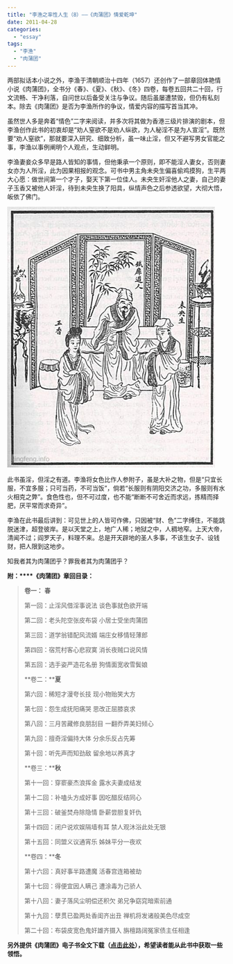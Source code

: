 ```yaml
---
title: "李渔之率性人生（8）——《肉蒲团》情爱乾坤"
date: 2011-04-28
categories: 
  - "essay"
tags: 
  - "李渔"
  - "肉蒲团"
---
```


两部拟话本小说之外，李渔于清朝顺治十四年（1657）还创作了一部章回体艳情小说《肉蒲团》，全书分《春》、《夏》、《秋》、《冬》四卷，每卷五回共二十回，行文流畅、干净利落，自问世以后备受关注与争议。随后虽屡遭禁毁，但仍有私刻本。除去《肉蒲团》是否为李渔所作的争议，情爱内容的描写首当其冲。

虽然世人多是奔着“情色”二字来阅读，并多次将其做为香港三级片排演的剧本，但李渔创作此书的初衷却是“劝人窒欲不是劝人纵欲，为人秘淫不是为人宣淫”。既然要“劝人窒欲”，那就要深入研究、细致分析，虽一味止淫，但又不避写男女官能之事，李渔以事例阐明个人观点，生动鲜明。

李渔妻妾众多早是路人皆知的事情，但他秉承一个原则，即不能淫人妻女，否则妻女亦为人所淫，此为因果相报的观念。可书中男主角未央生偏喜偷鸡摸狗，生平两大心愿：做世间第一个才子，娶天下第一位佳人。未央生奸淫他人之妻，自己的妻子玉香又被他人奸淫，待到未央生换了阳具，纵情声色之后参透欲望，大彻大悟，皈依了佛门。

![《肉蒲团》1894年版木刻插图](images/5663342675_c7e520201d_z.jpg)

此书虽淫，但淫之有道。李渔将女色比作人参附子，虽是大补之物，但是“只宜长服，不宜多服；只可当药，不可当饭”，倘若“长服则有阴阳交济之功，多服则有水火相克之弊”。食色性也，但不可过度，也不能“断断不可舍近而求远，拣精而择肥，厌平常而求奇异”。

李渔在此书最后讲到：可见世上的人皆可作佛，只因被“财、色”二字缚住，不能跳脱迷津，超登彼岸。是以天堂之上，地广人稀；地狱之中，人稠地窄。上天大帝，清闻不过；阎罗天子，料理不来。总是开天辟地的圣人多事，不该生女子、设钱财，把人限到这地步。

知我者其为肉蒲团乎？罪我者其为肉蒲团乎？

**附：****《肉蒲团》章回目录：**

> **卷一：** **春**
> 
> 第一回：止淫风借淫事说法 谈色事就色欲开端
> 
> 第二回：老头陀空张皮布袋 小居士受坐肉蒲团
> 
> 第三回：道学翁错配风流婿 端庄女移情轻薄郎
> 
> 第四回：宿荒村客心悲寂寞 消长夜贼口说风情
> 
> 第五回：选手姿严造花名册 狗情面宽收雪鬓娘
> 
> **卷二：****夏**
> 
> 第六回：稀短才漫夸长技 现小物贻笑大方
> 
> 第七回：怨生成抚阳痛哭 思改正屈膝哀求
> 
> 第八回：三月苦藏修良朋刮目 一翻乔弄美妇倾心
> 
> 第九回：擅奇淫偏持大体 分余乐反占先筹
> 
> 第十回：听先声而知劲敌 留余地以养真才
> 
> **卷三：****秋**
> 
> 第十一回：穿窬豪杰浪挥金 露水夫妻成结发
> 
> 第十二回：补嗑头方成好事 因吃醋反结同心
> 
> 第十三回：破釜焚舟除隐情 卧薪尝胆复奸仇
> 
> 第十四回：闭户说欢娱隔墙有耳 禁人观沐浴此处无银
> 
> 第十五回：同盟义议通宵乐 姊妹平分一夜欢
> 
> **卷四：****冬**
> 
> 第十六回：真好事半路遭魔 活春宫连箱被劫
> 
> 第十七回：得便宜因人瞒己 遭涂毒为己骄人
> 
> 第十八回：妻子落风尘明偿还积欠 弟兄争窈窕暗索前通
> 
> 第十九回：孽贯已盈两处香闺齐出丑 禅机将发诸般美色尽成空
> 
> 第二十回：布袋皮宽色鬼奸雄齐摄入 旃檀路阔冤家债主任相逢

**另外提供《肉蒲团》电子书全文下载（[点击此处](https://docs.google.com/leaf?id=0BylPy_4csyrXYWI0OTdjODAtMDIyZC00Y2YwLWEwOTMtNjAwYzQ0MzczMmZm&hl=zh_CN)），希望读者能从此书中获取一些领悟。**
